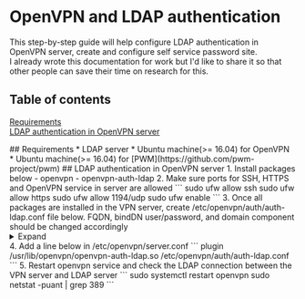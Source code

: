 # OpenVPN and LDAP authentication

This step-by-step guide will help configure LDAP authentication in OpenVPN server, create and configure self service password site.  
I already wrote this documentation for work but I'd like to share it so that other people can save their time on research for this.  

## Table of contents
[Requirements](#Requirements)  
[LDAP authentication in OpenVPN server](#LDAPauth)  

<a name="Requirements"/>  
## Requirements  
* LDAP server  
* Ubuntu machine(>= 16.04) for OpenVPN  
* Ubuntu machine(>= 16.04) for [PWM](https://github.com/pwm-project/pwm)  

<a name="LDAPauth"/>
## LDAP authentication in OpenVPN server
1. Install packages below  
  - openvpn  
  - openvpn-auth-ldap  
2. Make sure ports for SSH, HTTPS and OpenVPN service in server are allowed  
```
sudo ufw allow ssh  
sudo ufw allow https  
sudo ufw allow 1194/udp  
sudo ufw enable  
```
3. Once all packages are installed in the VPN server, create /etc/openvpn/auth/auth-ldap.conf file below. FQDN, bindDN user/password, and domain component should be changed accordingly  
<details>
  <summary>Expand</summary>
  ```
  <LDAP>
          # LDAP server URL
          URL             ldap://FQDN
  
          # Bind DN (If your LDAP server doesn't support anonymous binds)
          BindDN          uid=<binddn_user>,cn=users,cn=accounts,dc=<your_domain_components>
  
          # Bind Password
          Password        <password>
  
          # Network timeout (in seconds)
          Timeout         15
  
          # Enable Start TLS
          TLSEnable       no
  
          # Follow LDAP Referrals (anonymously)
          FollowReferrals no
  
          # TLS CA Certificate File
          TLSCACertFile   /usr/local/etc/ssl/ca.pem
  
          # TLS CA Certificate Directory
          TLSCACertDir    /etc/ssl/certs
  
          # Client Certificate and key
          # If TLS client authentication is required
          # TLSCertFile   /usr/local/etc/ssl/client-cert.pem
          # TLSKeyFile    /usr/local/etc/ssl/client-key.pem
  
          # Cipher Suite
          # The defaults are usually fine here
          # TLSCipherSuite        ALL:!ADH:@STRENGTH
  </LDAP>
  
  <Authorization>
          # Base DN
          BaseDN          "cn=users,cn=accounts,dc=<your_domain_components>"
  
          # User Search Filter
          SearchFilter    "(uid=%u)"
  
          # Require Group Membership
          RequireGroup    false
  
          # Add non-group members to a PF table (disabled)
          #PFTable        ips_vpn_users
  
          <Group>
                  BaseDN          "cn=groups,cn=accounts,dc=<your_domain_components>"
                  SearchFilter    "(|(cn=group1)(cn=group2)...(groupX))"
                  MemberAttribute uniqueMember
                  # Add group members to a PF table (disabled)
                  #PFTable        ips_vpn_eng
          </Group>
  </Authorization>
  ```
</details>  
4. Add a line below in /etc/openvpn/server.conf
```
plugin /usr/lib/openvpn/openvpn-auth-ldap.so /etc/openvpn/auth/auth-ldap.conf
```
5. Restart openvpn service and check the LDAP connection between the VPN server and LDAP server
```
sudo systemctl restart openvpn
sudo netstat -puant | grep 389
```
